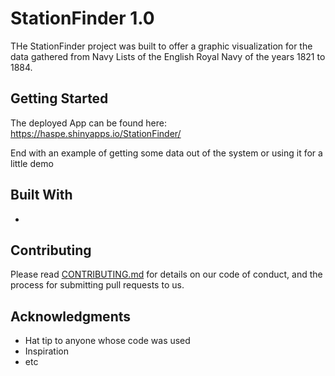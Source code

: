 # StationFinder 1.0

THe StationFinder project was built to offer a graphic visualization for the data gathered from Navy Lists of the English Royal Navy of the years 1821 to 1884.

## Getting Started

The deployed App can be found here: https://haspe.shinyapps.io/StationFinder/


End with an example of getting some data out of the system or using it for a little demo

## Built With

*

## Contributing

Please read [CONTRIBUTING.md](https://gist.github.com/PurpleBooth/b24679402957c63ec426) for details on our code of conduct, and the process for submitting pull requests to us.


## Acknowledgments

* Hat tip to anyone whose code was used
* Inspiration
* etc

